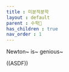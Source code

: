 ```yaml
---
title : 미분적분학
layout : default
parent : 수학📏
has_children : true
nav_order : 1
---
```

Newton~ is~ genious~

\((ASDF\))